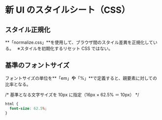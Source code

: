 # 新 UI のスタイルシート（CSS）

## スタイル正規化

**「normalize.css」**を使用して、ブラウザ間のスタイル差異を正規化している。  
※スタイルを初期化するリセット CSS ではない。

## 基準のフォントサイズ

フォントサイズの単位を**「em」**や**「%」**で定義すると、親要素に対しての比率となる。

  /* 基準となる文字サイズを 10px に指定（16px × 62.5% ＝ 10px） */


```css
html {
  font-size: 62.5%;
}
```
